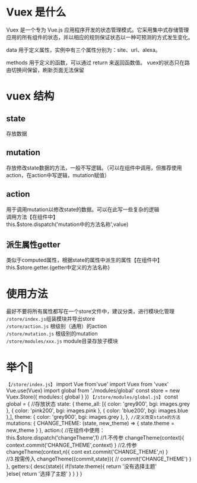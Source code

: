 # Vuex 是什么

Vuex 是一个专为 Vue.js 应用程序开发的状态管理模式。它采用集中式存储管理应用的所有组件的状态，并以相应的规则保证状态以一种可预测的方式发生变化。

data 用于定义属性，实例中有三个属性分别为：site、url、alexa。  

methods 用于定义的函数，可以通过 return 来返回函数值。
vuex的状态只在路由切换间保留，刷新页面无法保留  
# vuex 结构
## state
存放数据
## mutation
存放修改state数据的方法，一般不写逻辑。（可以在组件中调用，但推荐使用action，在action中写逻辑，mutation赋值）  
## action
用于调用mutation以修改state的数据。可以在此写一些复杂的逻辑  
调用方法【在组件中】  
this.$store.dispatch('mutation中的方法名称',value)

## 派生属性getter
类似于computed属性，根据state的属性中派生的属性【在组件中】this.$store.getter.{getter中定义的方法名称}

# 使用方法
最好不要将所有属性都写在一个store文件中，建议分类，进行模块化管理  
`/store/index.js`组装模块并导出store  
`/store/action.js` 根级别（通用）的action  
`/store/mutation.js` 根级别的mutation  
`/store/modules/xxx.js` module目录存放子模块  
# 举个🌰
`【/store/index.js】`
import Vue from'vue'
import Vuex from 'vuex'
Vue.use(Vuex)
import global from './modules/global'
const store = new Vuex.Store({
    modules:{
        global
    }
})
`【/store/modules/global.js】`
const global = {
    //存放状态
    state: {
        theme_all: [{ color: 'grey900', bgi: images.grey }, { color: 'pink200', bgi: images.pink }, { color: 'blue200', bgi: images.blue },],
        theme: { color: 'grey900', bgi: images.grey },
    },
    `//定义改变state的方法`
    mutations: {
        CHANGE_THEME: (state, new_theme) => {
            state.theme = new_theme
        }
    },
    action:{
        //在组件中使用：this.$store.dispatch('changeTheme',1)
        //1.不传参
        changeTheme(context){
            context.commit('CHANGE_THEME',context)
        } 
        //2.传参
        changeTheme(context,n){
            cont ext.commit('CHANGE_THEME',n)
        }  
        //3.按需传入
        changeTheme({commit,state}){  //
            commit('CHANGE_THEME')
        } 
    },
    getters:{
        desc(state){
            if(!state.theme){
              return '没有选择主题'  
            }else{
                return '选择了主题'
            }
        }
    }
}



